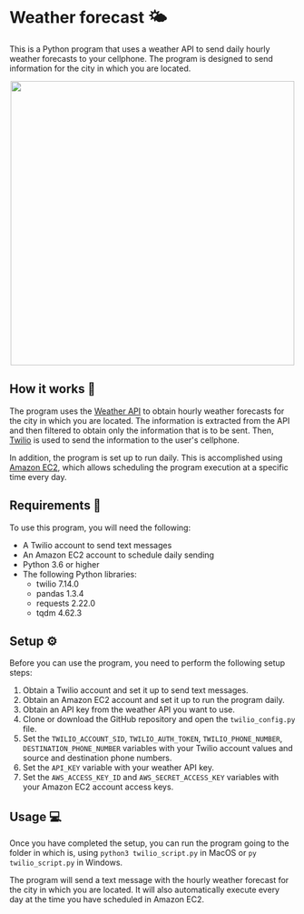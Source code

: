 # Weather forecast 🌤️
This is a Python program that uses a weather API to send daily hourly weather forecasts to your cellphone. The program is designed to send information for the city in which you are located.



<p align="center">
<img src="https://i.imgur.com/1OMDChQ.png" width="500">
</p>

## How it works 🤔
The program uses the [Weather API](https://www.weatherapi.com/) to obtain hourly weather forecasts for the city in which you are located. The information is extracted from the API and then filtered to obtain only the information that is to be sent. Then, [Twilio](https://www.twilio.com/) is used to send the information to the user's cellphone.

In addition, the program is set up to run daily. This is accomplished using [Amazon EC2](https://aws.amazon.com/), which allows scheduling the program execution at a specific time every day.

## Requirements 🚀
To use this program, you will need the following:
- A Twilio account to send text messages
- An Amazon EC2 account to schedule daily sending
- Python 3.6 or higher
- The following Python libraries:
    - twilio 7.14.0
    - pandas 1.3.4
    - requests 2.22.0
    - tqdm 4.62.3

## Setup ⚙️
Before you can use the program, you need to perform the following setup steps:

1. Obtain a Twilio account and set it up to send text messages.
2. Obtain an Amazon EC2 account and set it up to run the program daily.
3. Obtain an API key from the weather API you want to use.
4. Clone or download the GitHub repository and open the `twilio_config.py` file.
5. Set the `TWILIO_ACCOUNT_SID`, `TWILIO_AUTH_TOKEN`, `TWILIO_PHONE_NUMBER`, `DESTINATION_PHONE_NUMBER` variables with your Twilio account values and source and destination phone numbers.
6. Set the `API_KEY` variable with your weather API key.
7. Set the `AWS_ACCESS_KEY_ID` and `AWS_SECRET_ACCESS_KEY` variables with your Amazon EC2 account access keys.

## Usage 💻
Once you have completed the setup, you can run the program going to the folder in which is, using `python3 twilio_script.py` in MacOS or `py twilio_script.py` in Windows.

The program will send a text message with the hourly weather forecast for the city in which you are located. It will also automatically execute every day at the time you have scheduled in Amazon EC2.